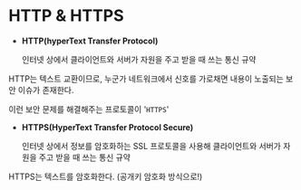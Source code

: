 # HTTP & HTTPS

- **HTTP(hyperText Transfer Protocol)**

  인터넷 상에서 클라이언트와 서버가 자원을 주고 받을 때 쓰는 통신 규약



HTTP는 텍스트 교환이므로, 누군가 네트워크에서 신호를 가로채면 내용이 노출되는 보안 이슈가 존재한다.

이런 보안 문제를 해결해주는 프로토콜이 '`HTTPS`'



- **HTTPS(HyperText Transfer Protocol Secure)**

  인터넷 상에서 정보를 암호화하는 SSL 프로토콜을 사용해 클라이언트와 서버가 자원을 주고 받을 때 쓰는 통신 규약

HTTPS는 텍스트를 암호화한다. (공개키 암호화 방식으로!)



